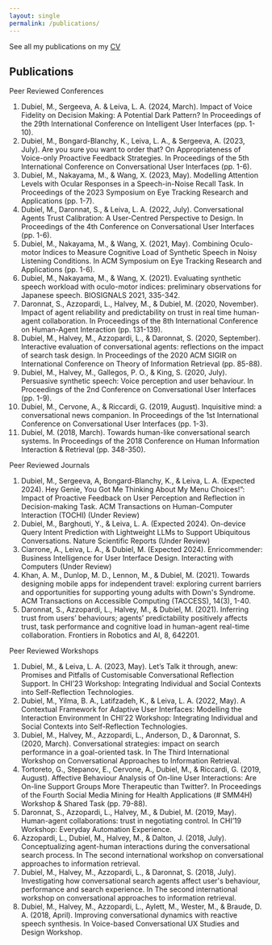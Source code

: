 ```yaml
---
layout: single
permalink: /publications/
---
```


See all my publications on my [CV]()

Publications
---------------------------------------------------------------------------
Peer Reviewed Conferences
1.	Dubiel, M., Sergeeva, A. & Leiva, L. A.  (2024, March). Impact of Voice Fidelity on Decision Making: A Potential Dark Pattern? In Proceedings of the 29th International Conference on Intelligent User Interfaces (pp. 1-10).
2.	Dubiel, M., Bongard-Blanchy, K., Leiva, L. A., & Sergeeva, A. (2023, July). Are you sure you want to order that? On Appropriateness of Voice-only Proactive Feedback Strategies. In Proceedings of the 5th International Conference on Conversational User Interfaces (pp. 1-6).
3.	Dubiel, M., Nakayama, M., & Wang, X. (2023, May). Modelling Attention Levels with Ocular Responses in a Speech-in-Noise Recall Task. In Proceedings of the 2023 Symposium on Eye Tracking Research and Applications (pp. 1-7).	
4.	Dubiel, M., Daronnat, S., & Leiva, L. A. (2022, July). Conversational Agents Trust Calibration: A User-Centred Perspective to Design. In Proceedings of the 4th Conference on Conversational User Interfaces (pp. 1-6).	
5.	Dubiel, M., Nakayama, M., & Wang, X. (2021, May). Combining Oculo-motor Indices to Measure Cognitive Load of Synthetic Speech in Noisy Listening Conditions. In ACM Symposium on Eye Tracking Research and Applications (pp. 1-6).
6.	Dubiel, M., Nakayama, M., & Wang, X. (2021). Evaluating synthetic speech workload with oculo-motor indices: preliminary observations for Japanese speech. BIOSIGNALS 2021, 335-342.
7.	Daronnat, S., Azzopardi, L., Halvey, M., & Dubiel, M. (2020, November). Impact of agent reliability and predictability on trust in real time human-agent collaboration. In Proceedings of the 8th International Conference on Human-Agent Interaction (pp. 131-139).
8.	Dubiel, M., Halvey, M., Azzopardi, L., & Daronnat, S. (2020, September). Interactive evaluation of conversational agents: reflections on the impact of search task design. In Proceedings of the 2020 ACM SIGIR on International Conference on Theory of Information Retrieval (pp. 85-88).
9.	Dubiel, M., Halvey, M., Gallegos, P. O., & King, S. (2020, July). Persuasive synthetic speech: Voice perception and user behaviour. In Proceedings of the 2nd Conference on Conversational User Interfaces (pp. 1-9).
10.	Dubiel, M., Cervone, A., & Riccardi, G. (2019, August). Inquisitive mind: a conversational news companion. In Proceedings of the 1st International Conference on Conversational User Interfaces (pp. 1-3).
11.	Dubiel, M. (2018, March). Towards human-like conversational search systems. In Proceedings of the 2018 Conference on Human Information Interaction & Retrieval (pp. 348-350).

Peer Reviewed Journals
1.	Dubiel, M., Sergeeva, A, Bongard-Blanchy, K., & Leiva, L. A. (Expected 2024). Hey Genie, You Got Me Thinking About My Menu Choices!”: Impact of Proactive Feedback on User Perception and Reflection in Decision-making Task. ACM Transactions on Human-Computer Interaction (TOCHI) (Under Review) 
2.	Dubiel, M., Barghouti, Y., & Leiva, L. A. (Expected 2024). On-device Query Intent Prediction with Lightweight LLMs to Support Ubiquitous Conversations. Nature Scientific Reports (Under Review) 
3.	Ciarrone, A., Leiva, L. A., & Dubiel, M. (Expected 2024). Enricommender: Business Intelligence for User Interface Design. Interacting with Computers (Under Review) 
4.	Khan, A. M., Dunlop, M. D., Lennon, M., & Dubiel, M. (2021). Towards designing mobile apps for independent travel: exploring current barriers and opportunities for supporting young adults with Down's Syndrome. ACM Transactions on Accessible Computing (TACCESS), 14(3), 1-40.
5.	Daronnat, S., Azzopardi, L., Halvey, M., & Dubiel, M. (2021). Inferring trust from users’ behaviours; agents’ predictability positively affects trust, task performance and cognitive load in human-agent real-time collaboration. Frontiers in Robotics and AI, 8, 642201.

Peer Reviewed Workshops
1.	Dubiel, M., & Leiva, L. A. (2023, May). Let’s Talk it through, anew: Promises and Pitfalls of Customisable Conversational Reflection Support. In CHI’23 Workshop: Integrating Individual and Social Contexts into Self-Reflection Technologies.
2.	Dubiel, M., Yilma, B. A., Latifzadeh, K., & Leiva, L. A. (2022, May). A Contextual Framework for Adaptive User Interfaces: Modelling the Interaction Environment In CHI’22 Workshop: Integrating Individual and Social Contexts into Self-Reflection Technologies.
3.	Dubiel, M., Halvey, M., Azzopardi, L., Anderson, D., & Daronnat, S. (2020, March). Conversational strategies: impact on search performance in a goal-oriented task. In The Third International Workshop on Conversational Approaches to Information Retrieval.
4.	Tortoreto, G., Stepanov, E., Cervone, A., Dubiel, M., & Riccardi, G. (2019, August). Affective Behaviour Analysis of On-line User Interactions: Are On-line Support Groups More Therapeutic than Twitter?. In Proceedings of the Fourth Social Media Mining for Health Applications (# SMM4H) Workshop & Shared Task (pp. 79-88).
5.	Daronnat, S., Azzopardi, L., Halvey, M., & Dubiel, M. (2019, May). Human-agent collaborations: trust in negotiating control. In CHI’19 Workshop: Everyday Automation Experience. 
6.	Azzopardi, L., Dubiel, M., Halvey, M., & Dalton, J. (2018, July). Conceptualizing agent-human interactions during the conversational search process. In The second international workshop on conversational approaches to information retrieval.
7.	Dubiel, M., Halvey, M., Azzopardi, L., & Daronnat, S. (2018, July). Investigating how conversational search agents affect user's behaviour, performance and search experience. In The second international workshop on conversational approaches to information retrieval.
8.	Dubiel, M., Halvey, M., Azzopardi, L., Aylett, M., Wester, M., & Braude, D. A. (2018, April). Improving conversational dynamics with reactive speech synthesis. In Voice-based Conversational UX Studies and Design Workshop.

